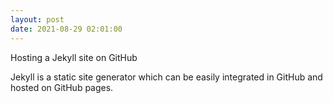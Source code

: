 ```yaml
---
layout: post
date: 2021-08-29 02:01:00
---
```


Hosting a Jekyll site on GitHub

Jekyll is a static site generator which can be easily integrated in GitHub and hosted on GitHub pages.
